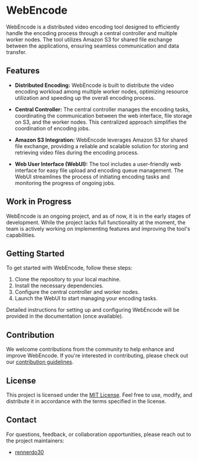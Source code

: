 # WebEncode

WebEncode is a distributed video encoding tool designed to efficiently handle the encoding process through a central controller and multiple worker nodes. The tool utilizes Amazon S3 for shared file exchange between the applications, ensuring seamless communication and data transfer.

## Features

- **Distributed Encoding:** WebEncode is built to distribute the video encoding workload among multiple worker nodes, optimizing resource utilization and speeding up the overall encoding process.

- **Central Controller:** The central controller manages the encoding tasks, coordinating the communication between the web interface, file storage on S3, and the worker nodes. This centralized approach simplifies the coordination of encoding jobs.

- **Amazon S3 Integration:** WebEncode leverages Amazon S3 for shared file exchange, providing a reliable and scalable solution for storing and retrieving video files during the encoding process.

- **Web User Interface (WebUI):** The tool includes a user-friendly web interface for easy file upload and encoding queue management. The WebUI streamlines the process of initiating encoding tasks and monitoring the progress of ongoing jobs.

## Work in Progress

WebEncode is an ongoing project, and as of now, it is in the early stages of development. While the project lacks full functionality at the moment, the team is actively working on implementing features and improving the tool's capabilities.

## Getting Started

To get started with WebEncode, follow these steps:

1. Clone the repository to your local machine.
2. Install the necessary dependencies.
3. Configure the central controller and worker nodes.
4. Launch the WebUI to start managing your encoding tasks.

Detailed instructions for setting up and configuring WebEncode will be provided in the documentation (once available).

## Contribution

We welcome contributions from the community to help enhance and improve WebEncode. If you're interested in contributing, please check out our [contribution guidelines](CONTRIBUTING.md).

## License

This project is licensed under the [MIT License](LICENSE). Feel free to use, modify, and distribute it in accordance with the terms specified in the license.

## Contact

For questions, feedback, or collaboration opportunities, please reach out to the project maintainers:

- [rennerdo30](mailto:webencode@renner.dev)